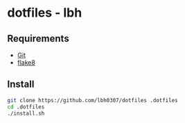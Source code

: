 # dotfiles - lbh

## Requirements

- [Git](http://git-scm.com)
- [flake8](https://pypi.python.org/pypi/flake8)

## Install

```sh
git clone https://github.com/lbh0307/dotfiles .dotfiles
cd .dotfiles
./install.sh
```
